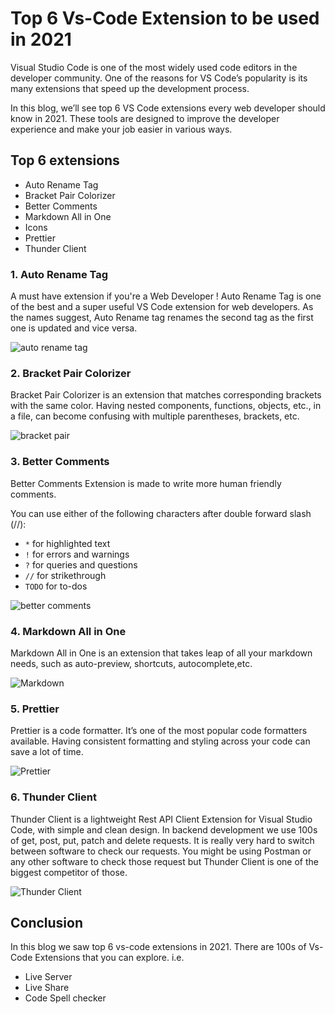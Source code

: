 # Top 6 Vs-Code Extension to be used in 2021

Visual Studio Code is one of the most widely used code editors in the developer community. One of the reasons for VS Code’s popularity is its many extensions that speed up the development process.

In this blog, we’ll see top 6 VS Code extensions every web developer should know in 2021. These tools are designed to improve the developer experience and make your job easier in various ways.

## Top 6 extensions 

- Auto Rename Tag
- Bracket Pair Colorizer
- Better Comments
- Markdown All in One
- Icons
- Prettier
- Thunder Client

### 1. Auto Rename Tag
A must have extension if you're a Web Developer !
Auto Rename Tag is one of the best and a super useful VS Code extension for web developers. As the names suggest, Auto Rename tag renames the second tag as the first one is updated and vice versa. 

![auto rename tag](https://cdn.hashnode.com/res/hashnode/image/upload/v1623381945823/QY7UgumE8.gif)


### 2. Bracket Pair Colorizer
Bracket Pair Colorizer is an extension that matches corresponding brackets with the same color. Having nested components, functions, objects, etc., in a file, can become confusing with multiple parentheses, brackets, etc.

![bracket pair](https://cdn.hashnode.com/res/hashnode/image/upload/v1623381947933/eMj3RUHVN.png)

### 3. Better Comments
Better Comments Extension is made to write more human friendly comments.

You can use either of the following characters after double forward slash (//):

- `*` for highlighted text
- `!` for errors and warnings
- `?` for queries and questions
- `//` for strikethrough
- `TODO` for to-dos

![better comments](https://cdn.hashnode.com/res/hashnode/image/upload/v1623381949806/E91vvfz3N.png)

### 4. Markdown All in One
Markdown All in One is an extension that takes leap of all your markdown needs, such as auto-preview, shortcuts, autocomplete,etc.

![Markdown](https://cdn.hashnode.com/res/hashnode/image/upload/v1623381952338/Gn2wrsoZV.gif)

### 5. Prettier
Prettier is a code formatter. It’s one of the most popular code formatters available. Having consistent formatting and styling across your code can save a lot of time.

![Prettier](https://cdn.hashnode.com/res/hashnode/image/upload/v1623381954984/HpCOX3hos.gif)

### 6. Thunder Client
Thunder Client is a lightweight Rest API Client Extension for Visual Studio Code, with simple and clean design.
In backend development we use 100s of get, post, put, patch and delete requests. It is really very hard to switch between software to check our requests. You might be using Postman or any other software to check those request but Thunder Client is one of the biggest competitor of those. 

![Thunder Client](https://cdn.hashnode.com/res/hashnode/image/upload/v1623381957918/LjIf8E6Bc.gif)

## Conclusion
In this blog we saw top 6 vs-code extensions in 2021. There are 100s of Vs-Code Extensions that you can explore. i.e.

- Live Server 
- Live Share
- Code Spell checker 
